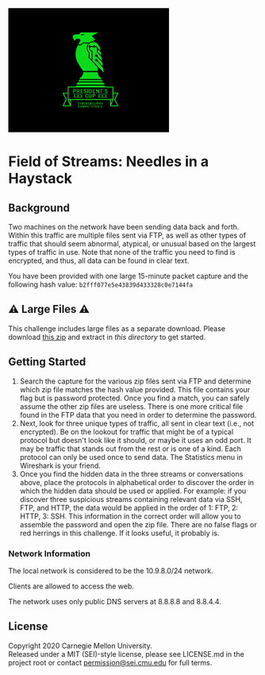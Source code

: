 <img src="../../pc1-logo.png" height="250px">

# Field of Streams: Needles in a Haystack

## Background
Two machines on the network have been sending data back and forth. Within this traffic are multiple files sent via FTP, as well as other types of traffic that should seem abnormal, atypical, or unusual based on the largest types of traffic in use. Note that none of the traffic you need to find is encrypted, and thus, all data can be found in clear text.

You have been provided with one large 15-minute packet capture and the following hash value:
`b2fff077e5e43839d433328c0e7144fa`

## ⚠️ Large Files ⚠️
This challenge includes large files as a separate download. Please download
[this zip](https://cisaprescup.blob.core.usgovcloudapi.net/pc1/individual-round3-02-largefiles.zip)
and extract in _this directory_ to get started.

## Getting Started

1. Search the capture for the various zip files sent via FTP and determine which zip file matches the hash value provided. This file contains your flag but is password protected. Once you find a match, you can safely assume the other zip files are useless. There is one more critical file found in the FTP data that you need in order to determine the password.
2. Next, look for three unique types of traffic, all sent in clear text (i.e., not encrypted). Be on the lookout for traffic that might be of a typical protocol but doesn't look like it should, or maybe it uses an odd port. It may be traffic that stands out from the rest or is one of a kind. Each protocol can only be used once to send data. The Statistics menu in Wireshark is your friend.
3. Once you find the hidden data in the three streams or conversations above, place the protocols in alphabetical order to discover the order in which the hidden data should be used or applied. For example: if you discover three suspicious streams containing relevant data via SSH, FTP, and HTTP, the data would be applied in the order of 1: FTP, 2: HTTP, 3: SSH. This information in the correct order will allow you to assemble the password and open the zip file.
There are no false flags or red herrings in this challenge. If it looks useful, it probably is.

### Network Information

The local network is considered to be the 10.9.8.0/24 network.

Clients are allowed to access the web.

The network uses only public DNS servers at 8.8.8.8 and 8.8.4.4.

## License
Copyright 2020 Carnegie Mellon University.  
Released under a MIT (SEI)-style license, please see LICENSE.md in the project root or contact permission@sei.cmu.edu for full terms.
